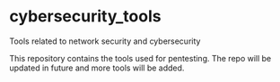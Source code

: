 # cybersecurity_tools

Tools related to network security and cybersecurity

This repository contains the tools used for pentesting. The repo will be updated in future and more tools will be added.


